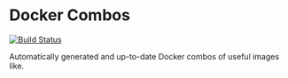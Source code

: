 # Docker Combos

[![Build Status](https://travis-ci.org/kichik/docker-combo.svg?branch=master)](https://travis-ci.org/kichik/docker-combo)

Automatically generated and up-to-date Docker combos of useful images like.
